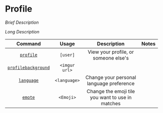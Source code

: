 # Profile

*Brief Description*


*Long Description*


| Command | Usage | Description | Notes |
| :---: | :---: | :---: | :---: |
| [`profile`](profile/profile.md) | `[user]` | View your profile, or someone else's | |
| [`profilebackground`](profile/profilebackground.md) | `<imgur url>` | | |
| [`language`](profile/language.md) | `<language>` | Change your personal language preference | |
| [`emote`](profile/emote.md) | `<Emoji>` | Change the emoji tile you want to use in matches | |